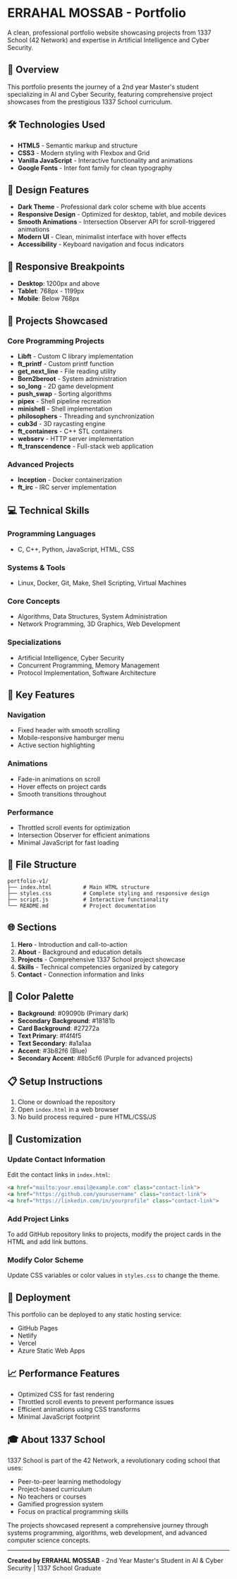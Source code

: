 # ERRAHAL MOSSAB - Portfolio

A clean, professional portfolio website showcasing projects from 1337 School (42 Network) and expertise in Artificial Intelligence and Cyber Security.

## 🎯 Overview

This portfolio presents the journey of a 2nd year Master's student specializing in AI and Cyber Security, featuring comprehensive project showcases from the prestigious 1337 School curriculum.

## 🛠️ Technologies Used

- **HTML5** - Semantic markup and structure
- **CSS3** - Modern styling with Flexbox and Grid
- **Vanilla JavaScript** - Interactive functionality and animations
- **Google Fonts** - Inter font family for clean typography

## 🎨 Design Features

- **Dark Theme** - Professional dark color scheme with blue accents
- **Responsive Design** - Optimized for desktop, tablet, and mobile devices
- **Smooth Animations** - Intersection Observer API for scroll-triggered animations
- **Modern UI** - Clean, minimalist interface with hover effects
- **Accessibility** - Keyboard navigation and focus indicators

## 📱 Responsive Breakpoints

- **Desktop**: 1200px and above
- **Tablet**: 768px - 1199px
- **Mobile**: Below 768px

## 🚀 Projects Showcased

### Core Programming Projects
- **Libft** - Custom C library implementation
- **ft_printf** - Custom printf function
- **get_next_line** - File reading utility
- **Born2beroot** - System administration
- **so_long** - 2D game development
- **push_swap** - Sorting algorithms
- **pipex** - Shell pipeline recreation
- **minishell** - Shell implementation
- **philosophers** - Threading and synchronization
- **cub3d** - 3D raycasting engine
- **ft_containers** - C++ STL containers
- **webserv** - HTTP server implementation
- **ft_transcendence** - Full-stack web application

### Advanced Projects
- **Inception** - Docker containerization
- **ft_irc** - IRC server implementation

## 💻 Technical Skills

### Programming Languages
- C, C++, Python, JavaScript, HTML, CSS

### Systems & Tools
- Linux, Docker, Git, Make, Shell Scripting, Virtual Machines

### Core Concepts
- Algorithms, Data Structures, System Administration
- Network Programming, 3D Graphics, Web Development

### Specializations
- Artificial Intelligence, Cyber Security
- Concurrent Programming, Memory Management
- Protocol Implementation, Software Architecture

## 🎯 Key Features

### Navigation
- Fixed header with smooth scrolling
- Mobile-responsive hamburger menu
- Active section highlighting

### Animations
- Fade-in animations on scroll
- Hover effects on project cards
- Smooth transitions throughout

### Performance
- Throttled scroll events for optimization
- Intersection Observer for efficient animations
- Minimal JavaScript for fast loading

## 📁 File Structure

```
portfolio-v1/
├── index.html          # Main HTML structure
├── styles.css          # Complete styling and responsive design
├── script.js           # Interactive functionality
└── README.md           # Project documentation
```

## 🌐 Sections

1. **Hero** - Introduction and call-to-action
2. **About** - Background and education details
3. **Projects** - Comprehensive 1337 School project showcase
4. **Skills** - Technical competencies organized by category
5. **Contact** - Connection information and links

## 🎨 Color Palette

- **Background**: #09090b (Primary dark)
- **Secondary Background**: #18181b
- **Card Background**: #27272a
- **Text Primary**: #f4f4f5
- **Text Secondary**: #a1a1aa
- **Accent**: #3b82f6 (Blue)
- **Secondary Accent**: #8b5cf6 (Purple for advanced projects)

## 📋 Setup Instructions

1. Clone or download the repository
2. Open `index.html` in a web browser
3. No build process required - pure HTML/CSS/JS

## 🔧 Customization

### Update Contact Information
Edit the contact links in `index.html`:
```html
<a href="mailto:your.email@example.com" class="contact-link">
<a href="https://github.com/yourusername" class="contact-link">
<a href="https://linkedin.com/in/yourprofile" class="contact-link">
```

### Add Project Links
To add GitHub repository links to projects, modify the project cards in the HTML and add link buttons.

### Modify Color Scheme
Update CSS variables or color values in `styles.css` to change the theme.

## 🚀 Deployment

This portfolio can be deployed to any static hosting service:
- GitHub Pages
- Netlify
- Vercel
- Azure Static Web Apps

## 📈 Performance Features

- Optimized CSS for fast rendering
- Throttled scroll events to prevent performance issues
- Efficient animations using CSS transforms
- Minimal JavaScript footprint

## 🎓 About 1337 School

1337 School is part of the 42 Network, a revolutionary coding school that uses:
- Peer-to-peer learning methodology
- Project-based curriculum
- No teachers or courses
- Gamified progression system
- Focus on practical programming skills

The projects showcased represent a comprehensive journey through systems programming, algorithms, web development, and advanced computer science concepts.

---

**Created by ERRAHAL MOSSAB** - 2nd Year Master's Student in AI & Cyber Security | 1337 School Graduate
